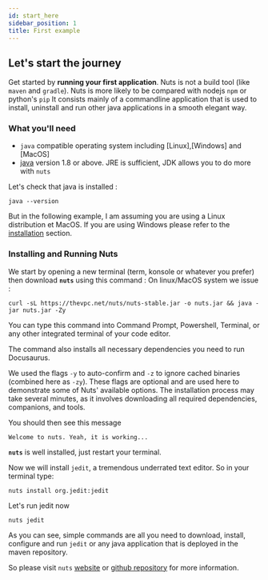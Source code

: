 ```yaml
---
id: start_here
sidebar_position: 1
title: First example
---
```



## Let's start the journey

Get started by **running your first application**.
Nuts is not a build tool (like `maven` and `gradle`). Nuts is more likely to be compared with nodejs `npm` or python's `pip`
It consists mainly of a commandline application that is used to install, uninstall and run other java applications in a smooth elegant way.

### What you'll need

- `java`  compatible operating system including [Linux],[Windows] and [MacOS]
- [java](https://www.java.com) version 1.8 or above. JRE is sufficient, JDK allows you to do more with `nuts`

Let's check that java is installed :
```
java --version
```

But in the following example, I am assuming you are using a Linux distribution et MacOS. 
If you are using Windows please refer to the [installation](#Installation) section.

### Installing and Running Nuts

We start by opening a new terminal (term, konsole or whatever you prefer) then download **```nuts```** using this command :
On linux/MacOS system we issue :

```
curl -sL https://thevpc.net/nuts/nuts-stable.jar -o nuts.jar && java -jar nuts.jar -Zy
```

You can type this command into Command Prompt, Powershell, Terminal, or any other integrated terminal of your code editor.

The command also installs all necessary dependencies you need to run Docusaurus.


We used the flags ```-y``` to auto-confirm and ```-z``` to ignore cached binaries (combined here as ```-zy```).
These flags are optional and are used here to demonstrate some of Nuts' available options.
The installation process may take several minutes, as it involves downloading all required dependencies, companions, and tools.

You should then see this message

```
Welcome to nuts. Yeah, it is working...
```

**```nuts```** is well installed, just restart your terminal.

Now we will install `jedit`, a tremendous underrated text editor. So in your terminal type:

```
nuts install org.jedit:jedit
```

Let's run jedit now
```
nuts jedit
```

As you can see, simple commands are all you need to download, install, configure and run `jedit` or any java application that is deployed in the maven repository.

So please visit ```nuts``` [website](https://thevpc.github.com/nuts) or [github repository](https://github.com/thevpc/nuts) for more information.


